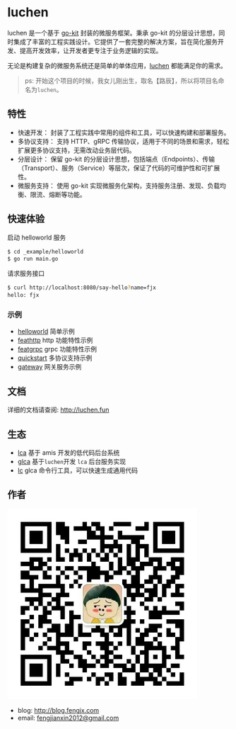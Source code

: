 # luchen

luchen 是一个基于 [go-kit](https://github.com/go-kit/kit) 封装的微服务框架。秉承 go-kit 的分层设计思想，同时集成了丰富的工程实践设计。它提供了一套完整的解决方案，旨在简化服务开发、提高开发效率，让开发者更专注于业务逻辑的实现。

无论是构建复杂的微服务系统还是简单的单体应用，[luchen](https://github.com/fengjx/luchen) 都能满足你的需求。

> ps: 开始这个项目的时候，我女儿刚出生，取名【路辰】，所以将项目名命名为`luchen`。

## 特性

- 快速开发： 封装了工程实践中常用的组件和工具，可以快速构建和部署服务。
- 多协议支持： 支持 HTTP、gRPC 传输协议，适用于不同的场景和需求，轻松扩展更多协议支持，无需改动业务层代码。
- 分层设计： 保留 go-kit 的分层设计思想，包括端点（Endpoints）、传输（Transport）、服务（Service）等层次，保证了代码的可维护性和可扩展性。
- 微服务支持： 使用 go-kit 实现微服务化架构，支持服务注册、发现、负载均衡、限流、熔断等功能。

## 快速体验

启动 helloworld 服务
```bash
$ cd _example/helloworld
$ go run main.go
```

请求服务接口
```bash
$ curl http://localhost:8080/say-hello?name=fjx
hello: fjx
```

### 示例

- [helloworld](_example/helloworld) 简单示例
- [feathttp](_example/feathttp) http 功能特性示例
- [featgrpc](_example/featgrpc) grpc 功能特性示例
- [quickstart](_example/quickstart) 多协议支持示例
- [gateway](_example/gateway) 网关服务示例

## 文档

详细的文档请查阅: <http://luchen.fun>

## 生态

- [lca](https://github.com/fengjx/lca) 基于 amis 开发的低代码后台系统
- [glca](https://github.com/fengjx/lca) 基于`luchen`开发 `lca` 后台服务实现
- [lc](https://github.com/fengjx/lc) glca 命令行工具，可以快速生成通用代码

## 作者

![个人微信](docs/public/assets/img/wx.jpg)

- blog: <http://blog.fengjx.com>
- email: fengjianxin2012@gmail.com


